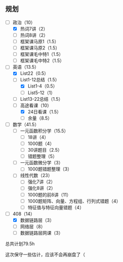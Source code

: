 
## 规划

- [ ] 政治（10）
	- [x] 热词7讲（2）
	- [ ] 热词8讲（2）
	- [ ] 框架课马原1（1.5）
	- [ ] 框架课马原2（1.5）
	- [ ] 框架课毛中特1（1.5）
	- [ ] 框架课毛中特2（1.5）
- [ ] 英语（13.5）
	- [x] List22（0.5）
	- [ ] List1-12总结（1.5）
		- [x] List1-4（0.5）
		- [ ] List5-12（1）
	- [ ] List13-22总结（1.5）
	- [ ] 高途看课（10）
		- [x] 24日看课（1.5）
		- [ ] 余量（8.5）
- [ ] 数学（41.5）
	- [ ] 一元函数积分学（15.5）
		- [ ] 18讲（4）
		- [ ] 1000题（4）
		- [ ] 30讲题目（2.5）
		- [ ] 错题整理（5）
	- [ ] 一元函数微分学（3）
		- [ ] 1000题错题整理（3）
	- [ ] 线性代数（23）
		- [ ] 强化7讲（2）
		- [ ] 强化8讲（2）
		- [ ] 1000题的前8讲（11）
		- [ ] 1000题矩阵、向量、方程组、行列式错题（4）
		- [ ] 特征值与特征向量错题（4）
- [ ] 408（14）
	- [x] 数据链路层（3）
	- [ ] 网络层（8）
	- [ ] 数据链路层网课（3）

总共计划79.5h

这次保守一些估计，应该不会再崩盘了（

